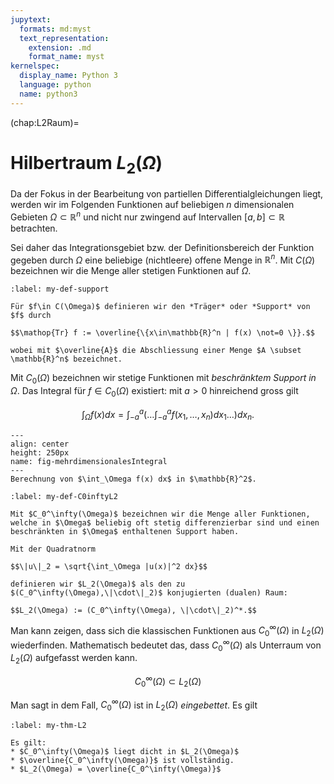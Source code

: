 ```yaml
---
jupytext:
  formats: md:myst
  text_representation:
    extension: .md
    format_name: myst
kernelspec:
  display_name: Python 3
  language: python
  name: python3
---
```


(chap:L2Raum)=
# Hilbertraum $L_2(\Omega)$

Da der Fokus in der Bearbeitung von partiellen Differentialgleichungen liegt, werden wir im Folgenden Funktionen auf beliebigen $n$ dimensionalen Gebieten $\Omega \subset \mathbb{R}^n$ und nicht nur zwingend auf Intervallen $[a,b] \subset \mathbb{R}$ betrachten.

Sei daher das Integrationsgebiet bzw. der Definitionsbereich der Funktion gegeben durch $\Omega$ eine beliebige (nichtleere) offene Menge in $\mathbb{R}^n$. Mit $C(\Omega)$ bezeichnen wir die Menge aller stetigen Funktionen auf $\Omega$.

```{prf:definition} Support
:label: my-def-support

Für $f\in C(\Omega)$ definieren wir den *Träger* oder *Support* von $f$ durch

$$\mathop{Tr} f := \overline{\{x\in\mathbb{R}^n | f(x) \not=0 \}}.$$

wobei mit $\overline{A}$ die Abschliessung einer Menge $A \subset \mathbb{R}^n$ bezeichnet.
```

Mit $C_0(\Omega)$ bezeichnen wir stetige Funktionen mit *beschränktem Support in* $\Omega$. Das Integral für $f\in C_0(\Omega)$ existiert: mit $a>0$ hinreichend gross gilt

$$\int_\Omega f(x)dx = \int_{-a}^a \left(\ldots\int_{-a}^a f(x_1,\ldots, x_n) dx_1 \ldots \right) dx_n.$$

```{figure} MehrdimensionalesIntegral.png
---
align: center
height: 250px
name: fig-mehrdimensionalesIntegral
---
Berechnung von $\int_\Omega f(x) dx$ in $\mathbb{R}^2$.
```

```{prf:definition} $C_0^\infty(\Omega)$ und $L_2(\Omega)$
:label: my-def-C0inftyL2

Mit $C_0^\infty(\Omega)$ bezeichnen wir die Menge aller Funktionen, welche in $\Omega$ beliebig oft stetig differenzierbar sind und einen beschränkten in $\Omega$ enthaltenen Support haben.

Mit der Quadratnorm

$$\|u\|_2 = \sqrt{\int_\Omega |u(x)|^2 dx}$$

definieren wir $L_2(\Omega)$ als den zu $(C_0^\infty(\Omega),\|\cdot\|_2)$ konjugierten (dualen) Raum:

$$L_2(\Omega) := (C_0^\infty(\Omega), \|\cdot\|_2)^*.$$
```

Man kann zeigen, dass sich die klassischen Funktionen aus $C_0^\infty(\Omega)$ in $L_2(\Omega)$ wiederfinden. Mathematisch bedeutet das, dass $C_0^\infty(\Omega)$ als Unterraum von $L_2(\Omega)$ aufgefasst werden kann.

$$C_0^\infty(\Omega) \subset L_2(\Omega)$$

Man sagt in dem Fall, $C_0^\infty(\Omega)$ ist in $L_2(\Omega)$ *eingebettet*. Es gilt

```{prf:theorem}
:label: my-thm-L2

Es gilt:
* $C_0^\infty(\Omega)$ liegt dicht in $L_2(\Omega)$
* $\overline{C_0^\infty(\Omega)}$ ist vollständig.
* $L_2(\Omega) = \overline{C_0^\infty(\Omega)}$
```
